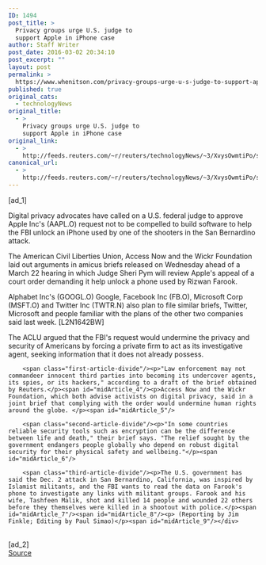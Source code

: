 ```yaml
---
ID: 1494
post_title: >
  Privacy groups urge U.S. judge to
  support Apple in iPhone case
author: Staff Writer
post_date: 2016-03-02 20:34:10
post_excerpt: ""
layout: post
permalink: >
  https://www.whenitson.com/privacy-groups-urge-u-s-judge-to-support-apple-in-iphone-case/
published: true
original_cats:
  - technologyNews
original_title:
  - >
    Privacy groups urge U.S. judge to
    support Apple in iPhone case
original_link:
  - >
    http://feeds.reuters.com/~r/reuters/technologyNews/~3/XvysOwmtiPo/story01.htm
canonical_url:
  - >
    http://feeds.reuters.com/~r/reuters/technologyNews/~3/XvysOwmtiPo/story01.htm
---
```

 [ad_1]
<br><div id="articleText">
<span id="midArticle_start"/>

<span class="focusParagraph" readability="4"><p><span class="articleLocatio&lt;/span&gt;n">Digital privacy advocates have called on a U.S. federal judge to approve Apple Inc's (<span id="symbol_AAPL.O_0">AAPL.O</span>) request not to be compelled to build software to help the FBI unlock an iPhone used by one of the shooters in the San Bernardino attack.</span></p></span><span id="midArticle_0"/><p>The American Civil Liberties Union, Access Now and the Wickr Foundation laid out arguments in amicus briefs released on Wednesday ahead of a March 22 hearing in which Judge Sheri Pym will review Apple's appeal of a court order demanding it help unlock a phone used by Rizwan Farook. </p><span id="midArticle_1"/><p>Alphabet Inc's (<span id="symbol_GOOGL.O_1">GOOGL.O</span>) Google, Facebook Inc (<span id="symbol_FB.O_2">FB.O</span>), Microsoft Corp (<span id="symbol_MSFT.O_3">MSFT.O</span>) and Twitter Inc (<span id="symbol_TWTR.N_4">TWTR.N</span>) also plan to file similar briefs, Twitter, Microsoft and people familiar with the plans of the other two companies said last week. [L2N1642BW]</p><span id="midArticle_2"/><p>The ACLU argued that the FBI's request would undermine the privacy and security of Americans by forcing a private firm to act as its investigative agent, seeking information that it does not already possess. </p><span id="midArticle_3"/>
        
        <span class="first-article-divide"/><p>"Law enforcement may not commandeer innocent third parties into becoming its undercover agents, its spies, or its hackers," according to a draft of the brief obtained by Reuters.</p><span id="midArticle_4"/><p>Access Now and the Wickr Foundation, which both advise activists on digital privacy, said in a joint brief that complying with the order would undermine human rights around the globe. </p><span id="midArticle_5"/>
        
        <span class="second-article-divide"/><p>"In some countries reliable security tools such as encryption can be the difference between life and death," their brief says. "The relief sought by the government endangers people globally who depend on robust digital security for their physical safety and wellbeing."</p><span id="midArticle_6"/>
        
        <span class="third-article-divide"/><p>The U.S. government has said the Dec. 2 attack in San Bernardino, California, was inspired by Islamist militants, and the FBI wants to read the data on Farook's phone to investigate any links with militant groups. Farook and his wife, Tashfeen Malik, shot and killed 14 people and wounded 22 others before they themselves were killed in a shootout with police.</p><span id="midArticle_7"/><span id="midArticle_8"/><p> (Reporting by Jim Finkle; Editing by Paul Simao)</p><span id="midArticle_9"/></div>
<br>[ad_2]
<br><a href="http://feeds.reuters.com/~r/reuters/technologyNews/~3/XvysOwmtiPo/story01.htm">Source </a>